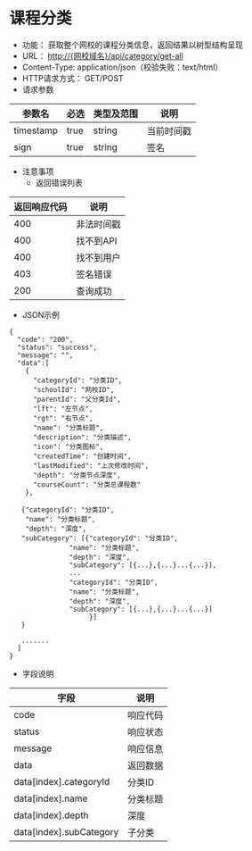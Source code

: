 # 课程分类

* 功能： 获取整个网校的课程分类信息，返回结果以树型结构呈现
* URL： [http://{网校域名}/api/category/get-all](http://{网校域名}/api/category/get-all)
* Content-Type: application/json（校验失败：text/html）
* HTTP请求方式： GET/POST
* 请求参数

| 参数名 | 必选 | 类型及范围 | 说明 |
| --- | --- | --- | --- |
| timestamp | true | string | 当前时间戳 |
| sign | true | string | 签名 |

* 注意事项
  * 返回错误列表

| 返回响应代码 | 说明 |
| --- | --- |
| 400 | 非法时间戳 |
| 400 | 找不到API |
| 400 | 找不到用户 |
| 403 | 签名错误 |
| 200 | 查询成功 |

* JSON示例

```
{
  "code": "200",
  "status": "success",
  "message": "",
  "data":[
    {
      "categoryId": "分类ID",
      "schoolId": "网校ID",
      "parentId": "父分类Id",
      "lft": "左节点",
      "rgt": "右节点",
      "name": "分类标题",
      "description": "分类描述",
      "icon": "分类图标",
      "createdTime": "创建时间",
      "lastModified": "上次修改时间",
      "depth": "分类节点深度",
      "courseCount": "分类总课程数"
    },

   {"categoryId": "分类ID",
    "name": "分类标题",
    "depth": "深度",
   "subCategory": [{"categoryId": "分类ID",
               "name": "分类标题",
               "depth": "深度",
               "subCategory": [{...},{...}...{...}],
               ...
               "categoryId": "分类ID",
               "name": "分类标题",
               "depth": "深度",
               "subCategory": [{...},{...}...{...}]
                    }]
   }

   .......
  ]
}
```

* 字段说明

| 字段 | 说明 |
| --- | --- |
| code | 响应代码 |
| status | 响应状态 |
| message | 响应信息 |
| data | 返回数据 |
| data\[index\].categoryId | 分类ID |
| data\[index\].name | 分类标题 |
| data\[index\].depth | 深度 |
| data\[index\].subCategory | 子分类 |



